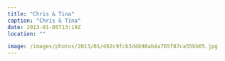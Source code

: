 ```yaml
---
title: "Chris & Tina"
caption: "Chris & Tina"
date: 2013-01-05T13:19Z
location: ""

image: /images/photos/2013/01/462c9fcb3d4b98ab4a765f87ca55bb05.jpg
---
```

